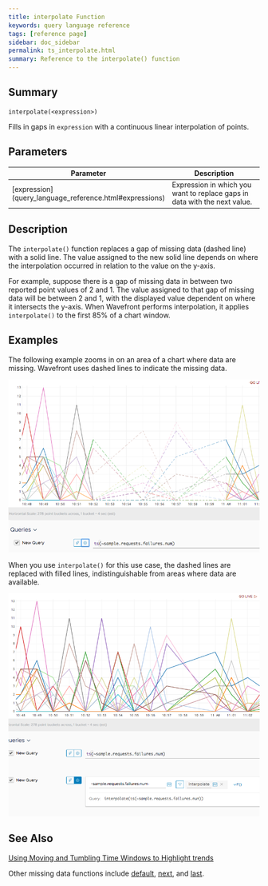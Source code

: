 ```yaml
---
title: interpolate Function
keywords: query language reference
tags: [reference page]
sidebar: doc_sidebar
permalink: ts_interpolate.html
summary: Reference to the interpolate() function
---
```

## Summary
```
interpolate(<expression>)
```
Fills in gaps in `expression` with a continuous linear interpolation of points.


## Parameters

<table>
<tbody>
<thead>
<tr><th width="20%">Parameter</th><th width="80%">Description</th></tr>
</thead>
<tr>
<td markdown="span"> [expression](query_language_reference.html#expressions)</td>
<td>Expression in which you want to replace gaps in data with the next value. </td>
</tr>
</tbody>
</table>

## Description

The `interpolate()` function replaces a gap of missing data (dashed line) with a solid line. The value assigned to the new solid line depends on where the interpolation occurred in relation to the value on the y-axis.

For example, suppose there is a gap of missing data in between two reported point values of 2 and 1. The value assigned to that gap of missing data will be between 2 and 1, with the displayed value dependent on where it intersects the y-axis. When Wavefront performs interpolation, it applies `interpolate()` to the first 85% of a chart window.

## Examples

The following example zooms in on an area of a chart where data are missing. Wavefront uses dashed lines to indicate the missing data.

![interpolate before](images/interpolate_before.png)

When you use `interpolate()` for this use case, the dashed lines are replaced with filled lines, indistinguishable from areas where data are available.

![interpolate after](images/interpolate_after.png)


## See Also

[Using Moving and Tumbling Time Windows to Highlight trends](query_language_windows_trends.html)

Other missing data functions include [default](ts_default.html), [next](ts_next.html), and [last](ts_last.html).
